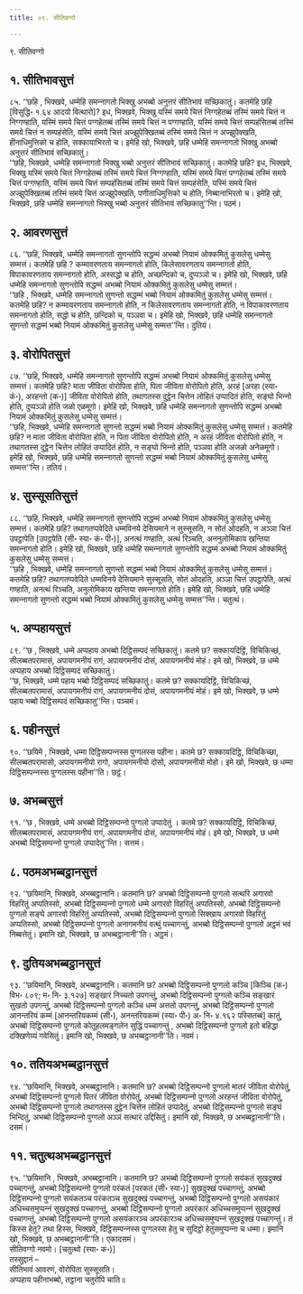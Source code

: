 ```yaml
---
title: ०९. सीतिवग्गो

---
```

९. सीतिवग्गो  


## १. सीतिभावसुत्तं

८५. ‘‘छहि , भिक्खवे, धम्मेहि समन्‍नागतो भिक्खु अभब्बो अनुत्तरं सीतिभावं सच्छिकातुं। कतमेहि छहि [विसुद्धि॰ १.६४ आदयो वित्थारो]? इध, भिक्खवे, भिक्खु यस्मिं समये चित्तं निग्गहेतब्बं तस्मिं समये चित्तं न निग्गण्हाति, यस्मिं समये चित्तं पग्गहेतब्बं तस्मिं समये चित्तं न पग्गण्हाति, यस्मिं समये चित्तं सम्पहंसितब्बं तस्मिं समये चित्तं न सम्पहंसेति, यस्मिं समये चित्तं अज्झुपेक्खितब्बं तस्मिं समये चित्तं न अज्झुपेक्खति, हीनाधिमुत्तिको च होति, सक्‍कायाभिरतो च। इमेहि खो, भिक्खवे, छहि धम्मेहि समन्‍नागतो भिक्खु अभब्बो अनुत्तरं सीतिभावं सच्छिकातुं।  
‘‘छहि, भिक्खवे, धम्मेहि समन्‍नागतो भिक्खु भब्बो अनुत्तरं सीतिभावं सच्छिकातुं। कतमेहि छहि? इध, भिक्खवे, भिक्खु यस्मिं समये चित्तं निग्गहेतब्बं तस्मिं समये चित्तं निग्गण्हाति, यस्मिं समये चित्तं पग्गहेतब्बं तस्मिं समये चित्तं पग्गण्हाति, यस्मिं समये चित्तं सम्पहंसितब्बं तस्मिं समये चित्तं सम्पहंसेति, यस्मिं समये चित्तं अज्झुपेक्खितब्बं तस्मिं समये चित्तं अज्झुपेक्खति, पणीताधिमुत्तिको च होति, निब्बानाभिरतो च। इमेहि खो, भिक्खवे, छहि धम्मेहि समन्‍नागतो भिक्खु भब्बो अनुत्तरं सीतिभावं सच्छिकातु’’न्ति। पठमं।  


## २. आवरणसुत्तं

८६. ‘‘छहि, भिक्खवे, धम्मेहि समन्‍नागतो सुणन्तोपि सद्धम्मं अभब्बो नियामं ओक्‍कमितुं कुसलेसु धम्मेसु सम्मत्तं। कतमेहि छहि ? कम्मावरणताय समन्‍नागतो होति, किलेसावरणताय समन्‍नागतो होति, विपाकावरणताय समन्‍नागतो होति, अस्सद्धो च होति, अच्छन्दिको च, दुप्पञ्‍ञो च। इमेहि खो, भिक्खवे, छहि धम्मेहि समन्‍नागतो सुणन्तोपि सद्धम्मं अभब्बो नियामं ओक्‍कमितुं कुसलेसु धम्मेसु सम्मत्तं।  
‘‘छहि , भिक्खवे, धम्मेहि समन्‍नागतो सुणन्तो सद्धम्मं भब्बो नियामं ओक्‍कमितुं कुसलेसु धम्मेसु सम्मत्तं। कतमेहि छहि? न कम्मावरणताय समन्‍नागतो होति, न किलेसावरणताय समन्‍नागतो होति, न विपाकावरणताय समन्‍नागतो होति, सद्धो च होति, छन्दिको च, पञ्‍ञवा च। इमेहि खो, भिक्खवे, छहि धम्मेहि समन्‍नागतो सुणन्तो सद्धम्मं भब्बो नियामं ओक्‍कमितुं कुसलेसु धम्मेसु सम्मत्त’’न्ति। दुतियं।  


## ३. वोरोपितसुत्तं

८७. ‘‘छहि, भिक्खवे, धम्मेहि समन्‍नागतो सुणन्तोपि सद्धम्मं अभब्बो नियामं ओक्‍कमितुं कुसलेसु धम्मेसु सम्मत्तं। कतमेहि छहि? माता जीविता वोरोपिता होति, पिता जीविता वोरोपितो होति, अरहं [अरहा (स्या॰ कं॰), अरहन्तो (क॰)] जीविता वोरोपितो होति, तथागतस्स दुट्ठेन चित्तेन लोहितं उप्पादितं होति, सङ्घो भिन्‍नो होति, दुप्पञ्‍ञो होति जळो एळमूगो। इमेहि खो, भिक्खवे, छहि धम्मेहि समन्‍नागतो सुणन्तोपि सद्धम्मं अभब्बो नियामं ओक्‍कमितुं कुसलेसु धम्मेसु सम्मत्तं।  
‘‘छहि, भिक्खवे, धम्मेहि समन्‍नागतो सुणन्तो सद्धम्मं भब्बो नियामं ओक्‍कमितुं कुसलेसु धम्मेसु सम्मत्तं। कतमेहि छहि? न माता जीविता वोरोपिता होति, न पिता जीविता वोरोपितो होति, न अरहं जीविता वोरोपितो होति, न तथागतस्स दुट्ठेन चित्तेन लोहितं उप्पादितं होति, न सङ्घो भिन्‍नो होति, पञ्‍ञवा होति अजळो अनेळमूगो। इमेहि खो, भिक्खवे, छहि धम्मेहि समन्‍नागतो सुणन्तो सद्धम्मं भब्बो नियामं ओक्‍कमितुं कुसलेसु धम्मेसु सम्मत्त’’न्ति। ततियं।  


## ४. सुस्सूसतिसुत्तं

८८. ‘‘छहि, भिक्खवे, धम्मेहि समन्‍नागतो सुणन्तोपि सद्धम्मं अभब्बो नियामं ओक्‍कमितुं कुसलेसु धम्मेसु सम्मत्तं। कतमेहि छहि? तथागतप्पवेदिते धम्मविनये देसियमाने न सुस्सूसति, न सोतं ओदहति, न अञ्‍ञा चित्तं उपट्ठापेति [उपट्ठपेति (सी॰ स्या॰ कं॰ पी॰)], अनत्थं गण्हाति, अत्थं रिञ्‍चति, अननुलोमिकाय खन्तिया समन्‍नागतो होति। इमेहि खो, भिक्खवे, छहि धम्मेहि समन्‍नागतो सुणन्तोपि सद्धम्मं अभब्बो नियामं ओक्‍कमितुं कुसलेसु धम्मेसु सम्मत्तं।  
‘‘छहि , भिक्खवे, धम्मेहि समन्‍नागतो सुणन्तो सद्धम्मं भब्बो नियामं ओक्‍कमितुं कुसलेसु धम्मेसु सम्मत्तं। कतमेहि छहि? तथागतप्पवेदिते धम्मविनये देसियमाने सुस्सूसति, सोतं ओदहति, अञ्‍ञा चित्तं उपट्ठापेति, अत्थं गण्हाति, अनत्थं रिञ्‍चति, अनुलोमिकाय खन्तिया समन्‍नागतो होति। इमेहि खो, भिक्खवे, छहि धम्मेहि समन्‍नागतो सुणन्तो सद्धम्मं भब्बो नियामं ओक्‍कमितुं कुसलेसु धम्मेसु सम्मत्त’’न्ति। चतुत्थं।  


## ५. अप्पहायसुत्तं

८९. ‘‘छ , भिक्खवे, धम्मे अप्पहाय अभब्बो दिट्ठिसम्पदं सच्छिकातुं। कतमे छ? सक्‍कायदिट्ठिं, विचिकिच्छं, सीलब्बतपरामासं, अपायगमनीयं रागं, अपायगमनीयं दोसं, अपायगमनीयं मोहं। इमे खो, भिक्खवे, छ धम्मे अप्पहाय अभब्बो दिट्ठिसम्पदं सच्छिकातुं।  
‘‘छ, भिक्खवे, धम्मे पहाय भब्बो दिट्ठिसम्पदं सच्छिकातुं। कतमे छ? सक्‍कायदिट्ठिं, विचिकिच्छं, सीलब्बतपरामासं, अपायगमनीयं रागं, अपायगमनीयं दोसं, अपायगमनीयं मोहं। इमे खो, भिक्खवे, छ धम्मे पहाय भब्बो दिट्ठिसम्पदं सच्छिकातु’’न्ति। पञ्‍चमं।  


## ६. पहीनसुत्तं

९०. ‘‘छयिमे , भिक्खवे, धम्मा दिट्ठिसम्पन्‍नस्स पुग्गलस्स पहीना। कतमे छ? सक्‍कायदिट्ठि, विचिकिच्छा, सीलब्बतपरामासो, अपायगमनीयो रागो, अपायगमनीयो दोसो, अपायगमनीयो मोहो। इमे खो, भिक्खवे, छ धम्मा दिट्ठिसम्पन्‍नस्स पुग्गलस्स पहीना’’ति। छट्ठं।  


## ७. अभब्बसुत्तं

९१. ‘‘छ , भिक्खवे, धम्मे अभब्बो दिट्ठिसम्पन्‍नो पुग्गलो उप्पादेतुं । कतमे छ? सक्‍कायदिट्ठिं, विचिकिच्छं, सीलब्बतपरामासं, अपायगमनीयं रागं, अपायगमनीयं दोसं, अपायगमनीयं मोहं। इमे खो, भिक्खवे, छ धम्मे अभब्बो दिट्ठिसम्पन्‍नो पुग्गलो उप्पादेतु’’न्ति। सत्तमं।  


## ८. पठमअभब्बट्ठानसुत्तं

९२. ‘‘छयिमानि, भिक्खवे, अभब्बट्ठानानि। कतमानि छ? अभब्बो दिट्ठिसम्पन्‍नो पुग्गलो सत्थरि अगारवो विहरितुं अप्पतिस्सो, अभब्बो दिट्ठिसम्पन्‍नो पुग्गलो धम्मे अगारवो विहरितुं अप्पतिस्सो, अभब्बो दिट्ठिसम्पन्‍नो पुग्गलो सङ्घे अगारवो विहरितुं अप्पतिस्सो, अभब्बो दिट्ठिसम्पन्‍नो पुग्गलो सिक्खाय अगारवो विहरितुं अप्पतिस्सो, अभब्बो दिट्ठिसम्पन्‍नो पुग्गलो अनागमनीयं वत्थुं पच्‍चागन्तुं, अभब्बो दिट्ठिसम्पन्‍नो पुग्गलो अट्ठमं भवं निब्बत्तेतुं। इमानि खो, भिक्खवे, छ अभब्बट्ठानानी’’ति। अट्ठमं।  


## ९. दुतियअभब्बट्ठानसुत्तं

९३. ‘‘छयिमानि, भिक्खवे, अभब्बट्ठानानि। कतमानि छ? अभब्बो दिट्ठिसम्पन्‍नो पुग्गलो कञ्‍चि [किञ्‍चि (क॰) विभ॰ ८०९; म॰ नि॰ ३.१२७] सङ्खारं निच्‍चतो उपगन्तुं, अभब्बो दिट्ठिसम्पन्‍नो पुग्गलो कञ्‍चि सङ्खारं सुखतो उपगन्तुं, अभब्बो दिट्ठिसम्पन्‍नो पुग्गलो कञ्‍चि धम्मं अत्ततो उपगन्तुं, अभब्बो दिट्ठिसम्पन्‍नो पुग्गलो आनन्तरियं कम्मं [आनन्तरियकम्मं (सी॰), अनन्तरियकम्मं (स्या॰ पी॰) अ॰ नि॰ ४.१६२ पस्सितब्बं] कातुं, अभब्बो दिट्ठिसम्पन्‍नो पुग्गलो कोतूहलमङ्गलेन सुद्धिं पच्‍चागन्तुं , अभब्बो दिट्ठिसम्पन्‍नो पुग्गलो इतो बहिद्धा दक्खिणेय्यं गवेसितुं। इमानि खो, भिक्खवे, छ अभब्बट्ठानानी’’ति। नवमं।  


## १०. ततियअभब्बट्ठानसुत्तं

९४. ‘‘छयिमानि, भिक्खवे, अभब्बट्ठानानि। कतमानि छ? अभब्बो दिट्ठिसम्पन्‍नो पुग्गलो मातरं जीविता वोरोपेतुं, अभब्बो दिट्ठिसम्पन्‍नो पुग्गलो पितरं जीविता वोरोपेतुं, अभब्बो दिट्ठिसम्पन्‍नो पुग्गलो अरहन्तं जीविता वोरोपेतुं, अभब्बो दिट्ठिसम्पन्‍नो पुग्गलो तथागतस्स दुट्ठेन चित्तेन लोहितं उप्पादेतुं, अभब्बो दिट्ठिसम्पन्‍नो पुग्गलो सङ्घं भिन्दितुं, अभब्बो दिट्ठिसम्पन्‍नो पुग्गलो अञ्‍ञं सत्थारं उद्दिसितुं। इमानि खो, भिक्खवे, छ अभब्बट्ठानानी’’ति। दसमं।  


## ११. चतुत्थअभब्बट्ठानसुत्तं

९५. ‘‘छयिमानि , भिक्खवे, अभब्बट्ठानानि। कतमानि छ? अभब्बो दिट्ठिसम्पन्‍नो पुग्गलो सयंकतं सुखदुक्खं पच्‍चागन्तुं, अभब्बो दिट्ठिसम्पन्‍नो पुग्गलो परंकतं [परकतं (सी॰ स्या॰)] सुखदुक्खं पच्‍चागन्तुं, अभब्बो दिट्ठिसम्पन्‍नो पुग्गलो सयंकतञ्‍च परंकतञ्‍च सुखदुक्खं पच्‍चागन्तुं, अभब्बो दिट्ठिसम्पन्‍नो पुग्गलो असयंकारं अधिच्‍चसमुप्पन्‍नं सुखदुक्खं पच्‍चागन्तुं, अभब्बो दिट्ठिसम्पन्‍नो पुग्गलो अपरंकारं अधिच्‍चसमुप्पन्‍नं सुखदुक्खं पच्‍चागन्तुं, अभब्बो दिट्ठिसम्पन्‍नो पुग्गलो असयंकारञ्‍च अपरंकारञ्‍च अधिच्‍चसमुप्पन्‍नं सुखदुक्खं पच्‍चागन्तुं। तं किस्स हेतु? तथा हिस्स, भिक्खवे, दिट्ठिसम्पन्‍नस्स पुग्गलस्स हेतु च सुदिट्ठो हेतुसमुप्पन्‍ना च धम्मा। इमानि खो, भिक्खवे, छ अभब्बट्ठानानी’’ति। एकादसमं।  
सीतिवग्गो नवमो। [चतुत्थो (स्या॰ क॰)]  
तस्सुद्दानं –  
सीतिभावं आवरणं, वोरोपिता सुस्सूसति।  
अप्पहाय पहीनाभब्बो, तट्ठाना चतुरोपि चाति॥  